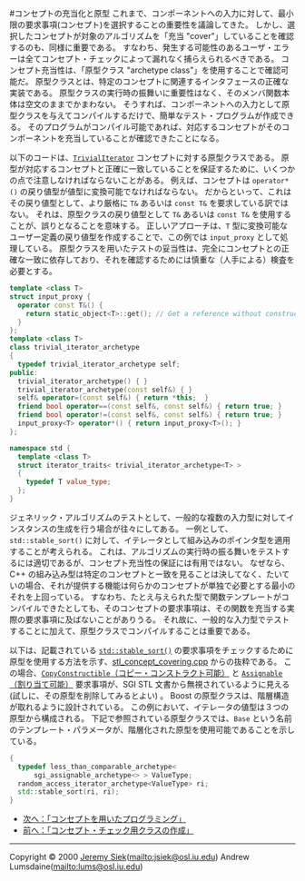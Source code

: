 #コンセプトの充当化と原型
これまで、コンポーネントへの入力に対して、最小限の要求事項(コンセプト)を選択することの重要性を議論してきた。 しかし、選択したコンセプトが対象のアルゴリズムを「充当 "cover"」していることを確認するのも、同様に重要である。 すなわち、発生する可能性のあるユーザ・エラーは全てコンセプト・チェックによって漏れなく捕らえられるべきである。 コンセプト充当性は、「原型クラス "archetype class"」を使用することで確認可能だ。 原型クラスとは、特定のコンセプトに関連するインタフェースの正確な実装である。 原型クラスの実行時の振舞いに重要性はなく、そのメンバ関数本体は空文のままでかまわない。 そうすれば、コンポーネントへの入力として原型クラスを与えてコンパイルするだけで、簡単なテスト・プログラムが作成できる。 そのプログラムがコンパイル可能であれば、対応するコンセプトがそのコンポーネントを充当していることが確認できたことになる。

以下のコードは、[`TrivialIterator`](http://www.sgi.com/tech/stl/trivial.html) コンセプトに対する原型クラスである。 原型が対応するコンセプトと正確に一致していることを保証するために、いくつかの点で注意しなければならないことがある。 例えば、コンセプトは `operator*()` の戻り値型が値型に変換可能でなければならない。 だからといって、これはその戻り値型として、より厳格に `T&` あるいは `const T&` を要求している訳ではない。 それは、原型クラスの戻り値型として `T&` あるいは `const T&` を使用することが、誤りとなることを意味する。 正しいアプローチは、`T` 型に変換可能なユーザー定義の戻り値型を作成することで、この例では `input_proxy` として処理している。 原型クラスを用いたテストの妥当性は、完全にコンセプトとの正確な一致に依存しており、それを確認するためには慎重な（人手による）検査を必要とする。

```cpp
template <class T>
struct input_proxy {
  operator const T&() {
    return static_object<T>::get(); // Get a reference without constructing
  }
};
template <class T>
class trivial_iterator_archetype
{
  typedef trivial_iterator_archetype self;
public:
  trivial_iterator_archetype() { }
  trivial_iterator_archetype(const self&) { }
  self& operator=(const self&) { return *this;  }
  friend bool operator==(const self&, const self&) { return true; }
  friend bool operator!=(const self&, const self&) { return true; }
  input_proxy<T> operator*() { return input_proxy<T>(); }
};

namespace std {
  template <class T>
  struct iterator_traits< trivial_iterator_archetype<T> >
  {
    typedef T value_type;
  };
}
```

ジェネリック・アルゴリズムのテストとして、一般的な複数の入力型に対してインスタンスの生成を行う場合が往々にしてある。 一例として、`std::stable_sort()` に対して、イテレータとして組み込みのポインタ型を適用することが考えられる。 これは、アルゴリズムの実行時の振る舞いをテストするには適切であるが、コンセプト充当性の保証には有用ではない。 なぜなら、C++ の組み込み型は特定のコンセプトとー致を見ることは決してなく、たいていの場合、それが提供する機能は何らかのコンセプトが単独で必要とする最小のそれを上回っている。 すなわち、たとえ与えられた型で関数テンプレートがコンパイルできたとしても、そのコンセプトの要求事項は、その関数を充当する実際の要求事項に及ばないことがありうる。 それ故に、一般的な入力型でテストすることに加えて、原型クラスでコンパイルすることは重要である。

以下は、記載されている [`std::stable_sort()`](https://cpprefjp.github.io/reference/algorithm/stable_sort.html) の要求事項をチェックするために原型を使用する方法を示す、[stl_concept_covering.cpp](stl_concept_covering.cpp.md) からの抜粋である。 この場合、[`CopyConstructible`（コピー・コンストラクト可能）](http://www.boost.org/doc/libs/1_31_0/libs/utility/CopyConstructible.html) と [`Assignable`（割り当て可能）](http://www.boost.org/doc/libs/1_31_0/libs/utility/Assignable.html) 要求事項が、SGI STL 文書から無視されているように見える (試しに、その原型を削除してみるとよい) 。 Boost の原型クラスは、階層構造が取れるように設計されている。 この例において、イテレータの値型は３つの原型から構成される。 下記で参照されている原型クラスでは、`Base` という名前のテンプレート・パラメータが、階層化された原型を使用可能であることを示している。

```cpp
{
  typedef less_than_comparable_archetype< 
      sgi_assignable_archetype<> > ValueType;
  random_access_iterator_archetype<ValueType> ri;
  std::stable_sort(ri, ri);
}
```


- [次へ：「コンセプトを用いたプログラミング」](prog_with_concepts.md)
- [前へ：「コンセプト・チェック用クラスの作成」](creating_concepts.md)


***
Copyright © 2000 [Jeremy Siek](http://www.boost.org/doc/libs/1_31_0/people/jeremy_siek.htm)(<mailto:jsiek@osl.iu.edu>) Andrew Lumsdaine(<mailto:lums@osl.iu.edu>)

